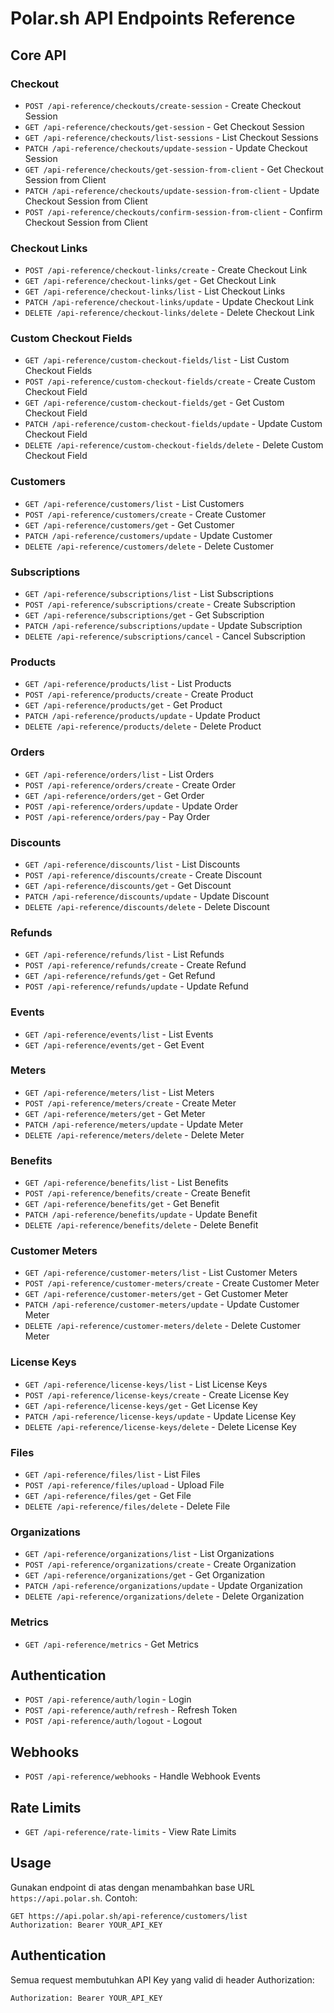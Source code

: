 # Polar.sh API Endpoints Reference

## Core API

### Checkout
- `POST /api-reference/checkouts/create-session` - Create Checkout Session
- `GET /api-reference/checkouts/get-session` - Get Checkout Session
- `GET /api-reference/checkouts/list-sessions` - List Checkout Sessions
- `PATCH /api-reference/checkouts/update-session` - Update Checkout Session
- `GET /api-reference/checkouts/get-session-from-client` - Get Checkout Session from Client
- `PATCH /api-reference/checkouts/update-session-from-client` - Update Checkout Session from Client
- `POST /api-reference/checkouts/confirm-session-from-client` - Confirm Checkout Session from Client

### Checkout Links
- `POST /api-reference/checkout-links/create` - Create Checkout Link
- `GET /api-reference/checkout-links/get` - Get Checkout Link
- `GET /api-reference/checkout-links/list` - List Checkout Links
- `PATCH /api-reference/checkout-links/update` - Update Checkout Link
- `DELETE /api-reference/checkout-links/delete` - Delete Checkout Link

### Custom Checkout Fields
- `GET /api-reference/custom-checkout-fields/list` - List Custom Checkout Fields
- `POST /api-reference/custom-checkout-fields/create` - Create Custom Checkout Field
- `GET /api-reference/custom-checkout-fields/get` - Get Custom Checkout Field
- `PATCH /api-reference/custom-checkout-fields/update` - Update Custom Checkout Field
- `DELETE /api-reference/custom-checkout-fields/delete` - Delete Custom Checkout Field

### Customers
- `GET /api-reference/customers/list` - List Customers
- `POST /api-reference/customers/create` - Create Customer
- `GET /api-reference/customers/get` - Get Customer
- `PATCH /api-reference/customers/update` - Update Customer
- `DELETE /api-reference/customers/delete` - Delete Customer

### Subscriptions
- `GET /api-reference/subscriptions/list` - List Subscriptions
- `POST /api-reference/subscriptions/create` - Create Subscription
- `GET /api-reference/subscriptions/get` - Get Subscription
- `PATCH /api-reference/subscriptions/update` - Update Subscription
- `DELETE /api-reference/subscriptions/cancel` - Cancel Subscription

### Products
- `GET /api-reference/products/list` - List Products
- `POST /api-reference/products/create` - Create Product
- `GET /api-reference/products/get` - Get Product
- `PATCH /api-reference/products/update` - Update Product
- `DELETE /api-reference/products/delete` - Delete Product

### Orders
- `GET /api-reference/orders/list` - List Orders
- `POST /api-reference/orders/create` - Create Order
- `GET /api-reference/orders/get` - Get Order
- `POST /api-reference/orders/update` - Update Order
- `POST /api-reference/orders/pay` - Pay Order

### Discounts
- `GET /api-reference/discounts/list` - List Discounts
- `POST /api-reference/discounts/create` - Create Discount
- `GET /api-reference/discounts/get` - Get Discount
- `PATCH /api-reference/discounts/update` - Update Discount
- `DELETE /api-reference/discounts/delete` - Delete Discount

### Refunds
- `GET /api-reference/refunds/list` - List Refunds
- `POST /api-reference/refunds/create` - Create Refund
- `GET /api-reference/refunds/get` - Get Refund
- `POST /api-reference/refunds/update` - Update Refund

### Events
- `GET /api-reference/events/list` - List Events
- `GET /api-reference/events/get` - Get Event

### Meters
- `GET /api-reference/meters/list` - List Meters
- `POST /api-reference/meters/create` - Create Meter
- `GET /api-reference/meters/get` - Get Meter
- `PATCH /api-reference/meters/update` - Update Meter
- `DELETE /api-reference/meters/delete` - Delete Meter

### Benefits
- `GET /api-reference/benefits/list` - List Benefits
- `POST /api-reference/benefits/create` - Create Benefit
- `GET /api-reference/benefits/get` - Get Benefit
- `PATCH /api-reference/benefits/update` - Update Benefit
- `DELETE /api-reference/benefits/delete` - Delete Benefit

### Customer Meters
- `GET /api-reference/customer-meters/list` - List Customer Meters
- `POST /api-reference/customer-meters/create` - Create Customer Meter
- `GET /api-reference/customer-meters/get` - Get Customer Meter
- `PATCH /api-reference/customer-meters/update` - Update Customer Meter
- `DELETE /api-reference/customer-meters/delete` - Delete Customer Meter

### License Keys
- `GET /api-reference/license-keys/list` - List License Keys
- `POST /api-reference/license-keys/create` - Create License Key
- `GET /api-reference/license-keys/get` - Get License Key
- `PATCH /api-reference/license-keys/update` - Update License Key
- `DELETE /api-reference/license-keys/delete` - Delete License Key

### Files
- `GET /api-reference/files/list` - List Files
- `POST /api-reference/files/upload` - Upload File
- `GET /api-reference/files/get` - Get File
- `DELETE /api-reference/files/delete` - Delete File

### Organizations
- `GET /api-reference/organizations/list` - List Organizations
- `POST /api-reference/organizations/create` - Create Organization
- `GET /api-reference/organizations/get` - Get Organization
- `PATCH /api-reference/organizations/update` - Update Organization
- `DELETE /api-reference/organizations/delete` - Delete Organization

### Metrics
- `GET /api-reference/metrics` - Get Metrics

## Authentication
- `POST /api-reference/auth/login` - Login
- `POST /api-reference/auth/refresh` - Refresh Token
- `POST /api-reference/auth/logout` - Logout

## Webhooks
- `POST /api-reference/webhooks` - Handle Webhook Events

## Rate Limits
- `GET /api-reference/rate-limits` - View Rate Limits

## Usage

Gunakan endpoint di atas dengan menambahkan base URL `https://api.polar.sh`. Contoh:
```
GET https://api.polar.sh/api-reference/customers/list
Authorization: Bearer YOUR_API_KEY
```

## Authentication

Semua request membutuhkan API Key yang valid di header Authorization:
```
Authorization: Bearer YOUR_API_KEY
```
